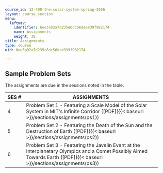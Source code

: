 ```yaml
---
course_id: 12-400-the-solar-system-spring-2006
layout: course_section
menu:
  leftnav:
    identifier: 6ee3a92a7d235e6dc56dae939f982174
    name: Assignments
    weight: 30
title: Assignments
type: course
uid: 6ee3a92a7d235e6dc56dae939f982174

---
```


Sample Problem Sets
-------------------

The assignments are due in the sessions noted in the table.

| SES # | ASSIGNMENTS |
| --- | --- |
| 4 | Problem Set 1 - Featuring a Scale Model of the Solar System in MIT's Infinite Corridor ([PDF]({{< baseurl >}}/sections/assignments/ps1)) |
| 5 | Problem Set 2 - Featuring the Death of the Sun and the Destruction of Earth ([PDF]({{< baseurl >}}/sections/assignments/ps2)) |
| 6 | Problem Set 3 - Featuring the Javelin Event at the Interplanetary Olympics and a Comet Possibly Aimed Towards Earth ([PDF]({{< baseurl >}}/sections/assignments/ps3))